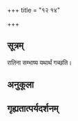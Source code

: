 +++
title = "१२ १४"

+++
## सूत्रम्
रातिना सम्भाष्य यथार्थं गच्छति।
## अनुकूला

## गृह्यतात्पर्यदर्शनम्



